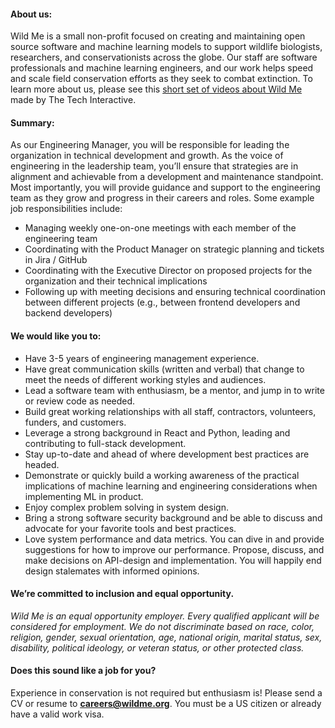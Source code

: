 
#### About us:

Wild Me is a small non-profit focused on creating and maintaining open source software and machine learning models to support wildlife biologists, researchers, and conservationists across the globe. Our staff are software professionals and machine learning engineers, and our work helps speed and scale field conservation efforts as they seek to combat extinction. To learn more about us, please see this [short set of videos about Wild Me](https://www.youtube.com/watch?v=Z1ex2jeNyTA&list=PLy9Z_P3t7XMAqVzS9w0aEAM-2KHFXGf3c&index=13) made by The Tech Interactive.

#### Summary:
As our Engineering Manager, you will be responsible for leading the organization in technical development and growth. As the voice of engineering in the leadership team, you’ll ensure that strategies are in alignment and achievable from a development and maintenance standpoint.
Most importantly, you will provide guidance and support to the engineering team as they grow and progress in their careers and roles. Some example job responsibilities include:

 - Managing weekly one-on-one meetings with each member of the engineering team
 - Coordinating with the Product Manager on strategic planning and tickets in Jira / GitHub
 - Coordinating with the Executive Director on proposed projects for the organization and their technical implications
 - Following up with meeting decisions and ensuring technical coordination between different projects (e.g., between frontend developers and backend developers)

#### We would like you to:

 - Have 3-5 years of engineering management experience.
 - Have great communication skills (written and verbal) that change to meet the needs of different working styles and audiences.
 - Lead a software team with enthusiasm, be a mentor, and jump in to write or review code as needed.
 - Build great working relationships with all staff, contractors, volunteers, funders, and customers.
 - Leverage a strong background in React and Python, leading and contributing to full-stack development.
 - Stay up-to-date and ahead of where development best practices are headed. 
 - Demonstrate or quickly build a working awareness of the practical implications of machine learning and engineering considerations when implementing ML in product.
 - Enjoy complex problem solving in system design.
 - Bring a strong software security background and be able to discuss and advocate for your favorite tools and best practices.
 - Love system performance and data metrics. You can dive in and provide suggestions for how to improve our performance.
Propose, discuss, and make decisions on API-design and implementation. You will happily end design stalemates with informed opinions.

#### We’re committed to inclusion and equal opportunity.

*Wild Me is an equal opportunity employer. Every qualified applicant will be considered for employment. We do not discriminate based on race, color, religion, gender, sexual orientation, age, national origin, marital status, sex, disability, political ideology, or veteran status, or other protected class.*

#### Does this sound like a job for you?

Experience in conservation is not required but enthusiasm is!
Please send a CV or resume to **<ins>careers@wildme.org</ins>**. You must be a US citizen or already have a valid work visa.
